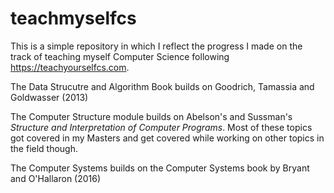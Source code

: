 # teachmyselfcs
This is a simple repository in which I reflect the progress I made on the track of teaching myself Computer Science following https://teachyourselfcs.com. 

The Data Strucutre and Algorithm Book builds on Goodrich, Tamassia and Goldwasser (2013)

The Computer Structure module builds on Abelson's and Sussman's _Structure and Interpretation of Computer Programs_. Most of these topics got covered in my Masters and get covered while working on other topics in the field though.

The Computer Systems builds on the Computer Systems book by Bryant and O'Hallaron (2016)
